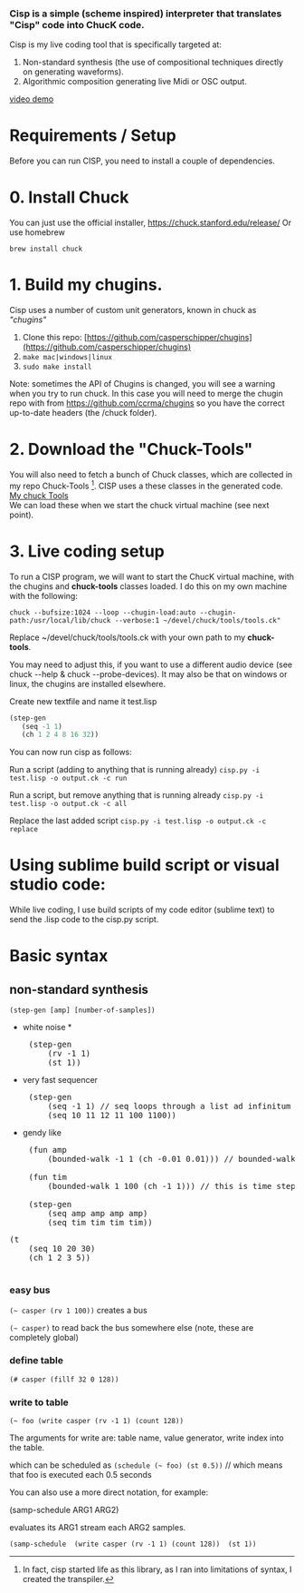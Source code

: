 ### Cisp is a simple (scheme inspired) interpreter that translates "Cisp" code into ChucK code.

Cisp is my live coding tool that is specifically targeted at:
1. Non-standard synthesis (the use of compositional techniques directly on generating waveforms).
2. Algorithmic composition generating live Midi or OSC output.

[video demo](https://www.casperschipper.nl/v2/uncategorized/a-few-noisy-etudes-in-cisp/)

# Requirements / Setup

Before you can run CISP, you need to install a couple of dependencies. 

# 0. Install Chuck

You can just use the official installer, https://chuck.stanford.edu/release/
Or use homebrew 

`brew install chuck`

# 1. Build my chugins.

Cisp uses a number of custom unit generators, known in chuck as *"chugins"*
1. Clone this repo: [https://github.com/casperschipper/chugins](https://github.com/casperschipper/chugins)
2. `make mac|windows|linux`
3. `sudo make install`

Note: sometimes the API of Chugins is changed, you will see a warning when you try to run chuck.
In this case you will need to merge the chugin repo with from https://github.com/ccrma/chugins so you have the correct up-to-date headers (the /chuck folder).

# 2. Download the "Chuck-Tools"

You will also need to fetch a bunch of Chuck classes, which are collected in my repo Chuck-Tools [^1].
CISP uses a these classes in the generated code.
[My chuck Tools](https://github.com/casperschipper/ChucK-Tools)<br>
We can load these when we start the chuck virtual machine (see next point).

[^1]: In fact, cisp started life as this library, as I ran into limitations of syntax, I created the transpiler.

# 3. Live coding setup

To run a CISP program, we will want to start the ChucK virtual machine, with the chugins and __chuck-tools__ classes loaded.
I do this on my own machine with the following:

`chuck --bufsize:1024 --loop --chugin-load:auto --chugin-path:/usr/local/lib/chuck --verbose:1 ~/devel/chuck/tools/tools.ck"`

Replace ~/devel/chuck/tools/tools.ck with your own path to my __chuck-tools__.

You may need to adjust this, if you want to use a different audio device (see chuck --help & chuck --probe-devices).
It may also be that on windows or linux, the chugins are installed elsewhere.

Create new textfile and name it test.lisp

```lisp
(step-gen
   (seq -1 1)
   (ch 1 2 4 8 16 32))
```

You can now run cisp as follows:

Run a script (adding to anything that is running already)
`cisp.py -i test.lisp -o output.ck -c run`

Run a script, but remove anything that is running already
`cisp.py -i test.lisp -o output.ck -c all`

Replace the last added script
`cisp.py -i test.lisp -o output.ck -c replace`


 

# Using sublime build script or visual studio code:

While live coding, I use build scripts of my code editor (sublime text) to send the .lisp code to the cisp.py script. 



# Basic syntax

## non-standard synthesis


`(step-gen [amp] [number-of-samples])`


* white noise *
<pre>
	(step-gen 
  		(rv -1 1) 
  		(st 1))</pre>


* very fast sequencer
<pre>
	(step-gen
  		(seq -1 1) // seq loops through a list ad infinitum -1 1 -1 1 -1 1 etc..
  		(seq 10 11 12 11 100 1100)) 
</pre>
* gendy like

<pre>
	(fun amp
		(bounded-walk -1 1 (ch -0.01 0.01))) // bounded-walk min max step

	(fun tim
		(bounded-walk 1 100 (ch -1 1))) // this is time steps

	(step-gen
		(seq amp amp amp amp)
		(seq tim tim tim tim)) 
</pre>

<pre>
(t
	(seq 10 20 30)
	(ch 1 2 3 5))
	
</pre>

### easy bus


`(~ casper (rv 1 100))` creates a bus

`(~ casper)` to read back the bus somewhere else (note, these are completely global)

### define table

`(# casper (fillf 32 0 128))`

### write to table

`(~ foo (write casper (rv -1 1) (count 128))`

The arguments for write are: table name, value generator, write index into the table.

which can be scheduled as
`(schedule (~ foo) (st 0.5))` // which means that foo is executed each 0.5 seconds

You can also use a more direct notation, for example:

(samp-schedule ARG1 ARG2)

evaluates its ARG1 stream each ARG2 samples.

`(samp-schedule 
	(write casper (rv -1 1) (count 128)) 
	(st 1))
`





